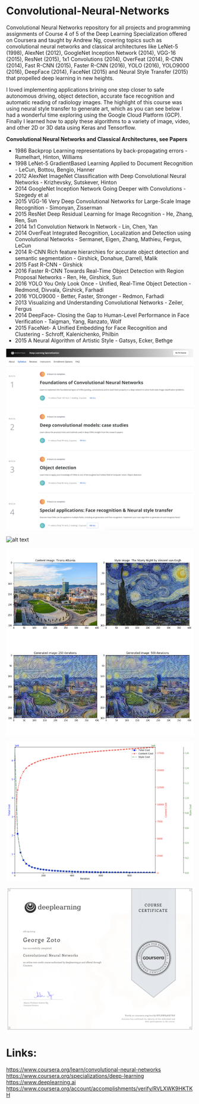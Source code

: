 # Convolutional-Neural-Networks
Convolutional Neural Networks repository for all projects and programming assignments of Course 4 of 5 of the Deep Learning Specialization offered on Coursera and taught by Andrew Ng, covering topics such as convolutional neural networks and classical architectures like LeNet-5 (1998), AlexNet (2012), GoogleNet Inception Network (2014), VGG-16 (2015), ResNet (2015), 1x1 Convolutions (2014), OverFeat (2014), R-CNN (2014), Fast R-CNN (2015), Faster R-CNN (2016), YOLO (2016), YOLO9000 (2016), DeepFace (2014), FaceNet (2015) and Neural Style Transfer (2015) that propelled deep learning in new heights.

I loved implementing applications brining one step closer to safe autonomous driving, object detection, accurate face recognition and  automatic reading of radiology images. The highlight of this course was using neural style transfer to generate art, which as you can see below I had a wonderful time exploring using the Google Cloud Platform (GCP). Finally I learned how to apply these algorithms to a variety of image, video, and other 2D or 3D data using Keras and Tensorflow.

**Convolutional Neural Networks and Classical Architectures, see Papers**
* 1986 Backprop Learning representations by back-propagating errors - Rumelhart, Hinton, Williams
* 1998 LeNet-5 GradientBased Learning Applied to Document Recognition - LeCun, Bottou, Bengio, Hanner
* 2012 AlexNet ImageNet Classification with Deep Convolutional Neural Networks - Krizhevsky, Sutskever, Hinton
* 2014 GoogleNet Inception Network Going Deeper with Convolutions - Szegedy et al
* 2015 VGG-16 Very Deep Convolutional Networks for Large-Scale Image Recognition - Simonyan, Zisserman
* 2015 ResNet Deep Residual Learning for Image Recognition - He, Zhang, Ren, Sun
* 2014 1x1 Convolution Network In Network - Lin, Chen, Yan
* 2014 OverFeat Integrated Recognition, Localization and Detection using Convolutional Networks - Sermanet, Eigen, Zhang, Mathieu, Fergus, LeCun
* 2014 R-CNN Rich feature hierarchies for accurate object detection and semantic segmentation - Girshick, Donahue, Darrell, Malik
* 2015 Fast R-CNN - Girshick
* 2016 Faster R-CNN Towards Real-Time Object Detection with Region Proposal Networks - Ren, He, Girshick, Sun
* 2016 YOLO You Only Look Once - Unified, Real-Time Object Detection - Redmond, Divvala, Girshick, Farhadi
* 2016 YOLO9000 - Better, Faster, Stronger - Redmon, Farhadi
* 2013 Visualizing and Understanding Convolutional Networks - Zeiler, Fergus
* 2014 DeepFace- Closing the Gap to Human-Level Performance in Face Verification - Taigman, Yang, Ranzato, Wolf
* 2015 FaceNet- A Unified Embedding for Face Recognition and Clustering - Schroff, Kalenichenko, Philbin
* 2015 A Neural Algorithm of Artistic Style  - Gatsys, Ecker, Bethge

![alt text](images/Convolutional-Neural-Networks-1.png)

![alt text](images/Convolutional-Neural-Networks-2.png)

![alt text](images/Convolutional-Neural-Networks-3.png)

![alt text](images/Convolutional-Neural-Networks-6.png)

![alt text](images/Convolutional-Neural-Networks-7.png)

# Links:  
https://www.coursera.org/learn/convolutional-neural-networks  
https://www.coursera.org/specializations/deep-learning  
https://www.deeplearning.ai  
https://www.coursera.org/account/accomplishments/verify/RVLXWK9HKTKH  
